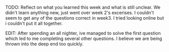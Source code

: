 TODO: Reflect on what you learned this week and what is still unclear.
We didn't learn anything new, just went over week 2's excerises. I couldn't seem to get any of the questions
correct in week3. I tried looking online but i couldn't put it all together.

EDIT: After spending an all nighter, ive managed to solve the first question which led to me completing several other questions. I believe we are being thrown into the deep end too quickly.